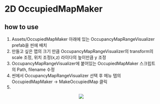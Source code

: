 # 2D OccupiedMapMaker

## how to use
1. Assets/OccupiedMapMaker 아래에 있는 OccupancyMapRangeVisualizer prefab을 씬에 배치
2. 만들고 싶은 맵의 크기 만큼 OccupancyMapRangeVisualizer의 transform의 scale 조정, 위치 조정(x,z) 라이다의 높이만큼 y 조정
3. OccupancyMapRangeVisualizer에 붙어있는 OccupiedMapMaker 스크립트의 Path, filename 수정
4. 씬에서 OccupancyMapRangeVisualizer 선택 후 메뉴 탭의 OccupiedMapMaker -> MakeOccupiedMap 클릭
5. 
<p align="center">
  <img src="https://github.com/ko-ko-song/OccupiedMapMaker/assets/48386420/8c28f089-aaeb-4b9b-84f2-65bd7182934">
</p>
